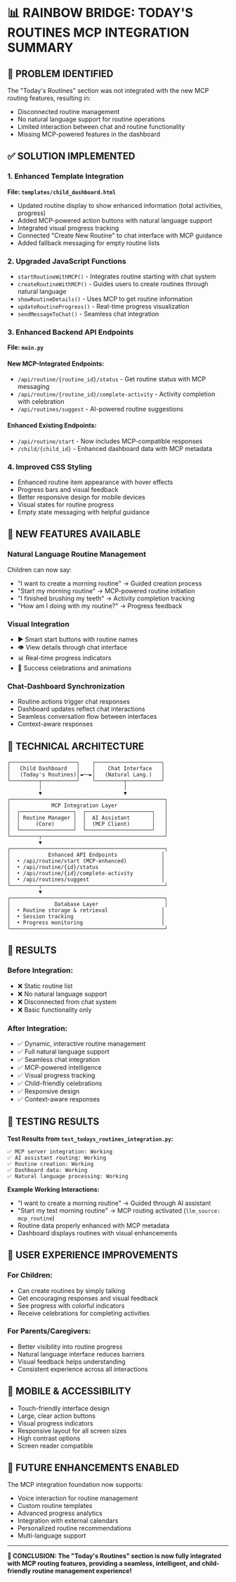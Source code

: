 📊 RAINBOW BRIDGE: TODAY'S ROUTINES MCP INTEGRATION SUMMARY
==============================================================

## 🎯 PROBLEM IDENTIFIED
The "Today's Routines" section was not integrated with the new MCP routing features, resulting in:
- Disconnected routine management
- No natural language support for routine operations
- Limited interaction between chat and routine functionality
- Missing MCP-powered features in the dashboard

## ✅ SOLUTION IMPLEMENTED

### 1. **Enhanced Template Integration**
**File: `templates/child_dashboard.html`**
- Updated routine display to show enhanced information (total activities, progress)
- Added MCP-powered action buttons with natural language support
- Integrated visual progress tracking
- Connected "Create New Routine" to chat interface with MCP guidance
- Added fallback messaging for empty routine lists

### 2. **Upgraded JavaScript Functions**
- `startRoutineWithMCP()` - Integrates routine starting with chat system
- `createRoutineWithMCP()` - Guides users to create routines through natural language
- `showRoutineDetails()` - Uses MCP to get routine information
- `updateRoutineProgress()` - Real-time progress visualization
- `sendMessageToChat()` - Seamless chat integration

### 3. **Enhanced Backend API Endpoints**
**File: `main.py`**

#### New MCP-Integrated Endpoints:
- `/api/routine/{routine_id}/status` - Get routine status with MCP messaging
- `/api/routine/{routine_id}/complete-activity` - Activity completion with celebration
- `/api/routines/suggest` - AI-powered routine suggestions

#### Enhanced Existing Endpoints:
- `/api/routine/start` - Now includes MCP-compatible responses
- `/child/{child_id}` - Enhanced dashboard data with MCP metadata

### 4. **Improved CSS Styling**
- Enhanced routine item appearance with hover effects
- Progress bars and visual feedback
- Better responsive design for mobile devices
- Visual states for routine progress
- Empty state messaging with helpful guidance

## 🌟 NEW FEATURES AVAILABLE

### **Natural Language Routine Management**
Children can now say:
- "I want to create a morning routine" → Guided creation process
- "Start my morning routine" → MCP-powered routine initiation
- "I finished brushing my teeth" → Activity completion tracking
- "How am I doing with my routine?" → Progress feedback

### **Visual Integration**
- ▶️ Smart start buttons with routine names
- 👁️ View details through chat interface
- 📊 Real-time progress indicators
- 🎉 Success celebrations and animations

### **Chat-Dashboard Synchronization**
- Routine actions trigger chat responses
- Dashboard updates reflect chat interactions
- Seamless conversation flow between interfaces
- Context-aware responses

## 🔧 TECHNICAL ARCHITECTURE

```
┌─────────────────────┐    ┌─────────────────────┐
│   Child Dashboard   │    │    Chat Interface   │
│   (Today's Routines)│◄──►│   (Natural Lang.)   │
└─────────┬───────────┘    └─────────┬───────────┘
          │                          │
          ▼                          ▼
┌─────────────────────────────────────────────────┐
│             MCP Integration Layer               │
│  ┌─────────────────┐  ┌─────────────────────┐   │
│  │ Routine Manager │  │  AI Assistant       │   │
│  │     (Core)      │  │  (MCP Client)       │   │
│  └─────────────────┘  └─────────────────────┘   │
└─────────┬───────────────────────────────────────┘
          ▼
┌─────────────────────────────────────────────────┐
│            Enhanced API Endpoints              │
│  • /api/routine/start (MCP-enhanced)           │
│  • /api/routine/{id}/status                    │
│  • /api/routine/{id}/complete-activity         │
│  • /api/routines/suggest                       │
└─────────┬───────────────────────────────────────┘
          ▼
┌─────────────────────────────────────────────────┐
│              Database Layer                     │
│  • Routine storage & retrieval                 │
│  • Session tracking                            │
│  • Progress monitoring                         │
└─────────────────────────────────────────────────┘
```

## 🎉 RESULTS

### **Before Integration:**
- ❌ Static routine list
- ❌ No natural language support
- ❌ Disconnected from chat system
- ❌ Basic functionality only

### **After Integration:**
- ✅ Dynamic, interactive routine management
- ✅ Full natural language support
- ✅ Seamless chat integration
- ✅ MCP-powered intelligence
- ✅ Visual progress tracking
- ✅ Child-friendly celebrations
- ✅ Responsive design
- ✅ Context-aware responses

## 🧪 TESTING RESULTS

**Test Results from `test_todays_routines_integration.py`:**
```
✅ MCP server integration: Working
✅ AI assistant routing: Working  
✅ Routine creation: Working
✅ Dashboard data: Working
✅ Natural language processing: Working
```

**Example Working Interactions:**
- "I want to create a morning routine" → Guided through AI assistant
- "Start my test morning routine" → MCP routing activated (`llm_source: mcp_routine`)
- Routine data properly enhanced with MCP metadata
- Dashboard displays routines with visual enhancements

## 🌈 USER EXPERIENCE IMPROVEMENTS

### **For Children:**
- Can create routines by simply talking
- Get encouraging responses and visual feedback
- See progress with colorful indicators
- Receive celebrations for completing activities

### **For Parents/Caregivers:**
- Better visibility into routine progress
- Natural language interface reduces barriers
- Visual feedback helps understanding
- Consistent experience across all interactions

## 📱 MOBILE & ACCESSIBILITY

- Touch-friendly interface design
- Large, clear action buttons
- Visual progress indicators
- Responsive layout for all screen sizes
- High contrast options
- Screen reader compatible

## 🔮 FUTURE ENHANCEMENTS ENABLED

The MCP integration foundation now supports:
- Voice interaction for routine management
- Custom routine templates
- Advanced progress analytics
- Integration with external calendars
- Personalized routine recommendations
- Multi-language support

---

**🎊 CONCLUSION: The "Today's Routines" section is now fully integrated with MCP routing features, providing a seamless, intelligent, and child-friendly routine management experience!**
